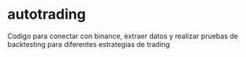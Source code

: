 # autotrading
Codigo para conectar con binance, extraer datos y realizar pruebas de backtesting para diferentes estrategias de trading
